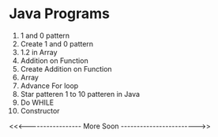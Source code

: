 # Java Programs

1. 1 and 0 pattern
2. Create 1 and 0 pattern
3. 1.2 in Array
4. Addition on Function
5. Create Addition on Function
6.  Array
7.  Advance For loop
8.  Star patteren 1 to 10 patteren in Java
9.  Do WHILE
10.  Constructor









<<<----------------- More Soon ------------------------>>


